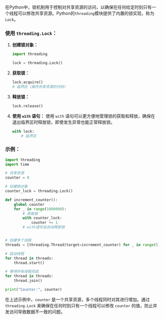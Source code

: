 在Python中，锁机制用于控制对共享资源的访问，以确保在任何给定时刻只有一个线程可以修改共享资源。Python的`threading`模块提供了内置的锁实现，称为 `Lock`。

### 使用 `threading.Lock`：

1. **创建锁对象：**
   ```python
   import threading

   lock = threading.Lock()
   ```

2. **获取锁：**
   ```python
   lock.acquire()
   # 临界区（操作共享资源的代码）
   ```

3. **释放锁：**
   ```python
   lock.release()
   ```

4. **使用 `with` 语句：**
   使用 `with` 语句可以更方便地管理锁的获取和释放，确保在退出临界区时释放锁，即使发生异常也能正常释放锁。
   ```python
   with lock:
       # 临界区
   ```

### 示例：

```python
import threading
import time

# 共享资源
counter = 0

# 创建锁对象
counter_lock = threading.Lock()

def increment_counter():
    global counter
    for _ in range(1000000):
        # 获取锁
        with counter_lock:
            counter += 1
        # with语句会自动释放锁


# 创建多个线程
threads = [threading.Thread(target=increment_counter) for _ in range(5)]

# 启动线程
for thread in threads:
    thread.start()

# 等待所有线程完成
for thread in threads:
    thread.join()

print("Counter:", counter)
```

在上述示例中，`counter` 是一个共享资源，多个线程同时对其进行增加。通过 `threading.Lock` 来确保在任何时刻只有一个线程可以修改 `counter` 的值，防止并发访问导致数据不一致的问题。